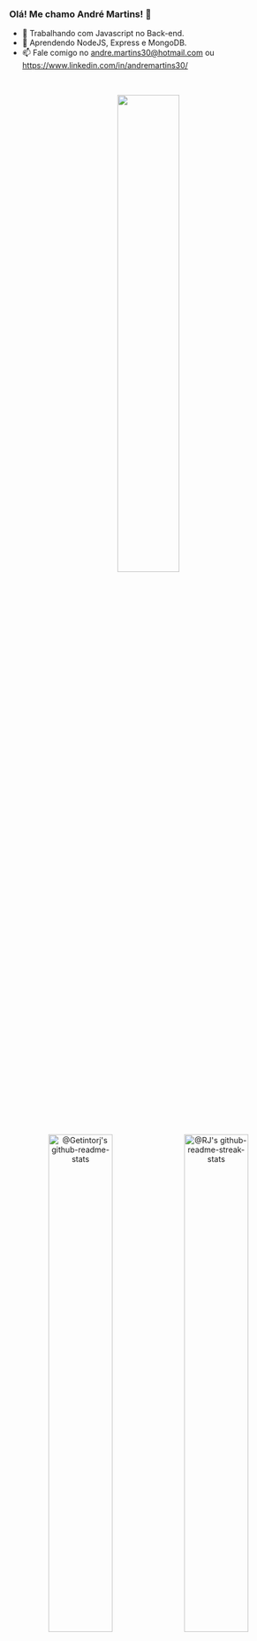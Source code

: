 ### Olá! Me chamo André Martins! 👋

- 🔭 Trabalhando com Javascript no Back-end.
- 🌱 Aprendendo NodeJS, Express e MongoDB.
- 📫 Fale comigo no andre.martins30@hotmail.com ou https://www.linkedin.com/in/andremartins30/

</br>
  
<p align="center">
<img src="https://github-readme-stats.vercel.app/api/top-langs/?username=andremartins30&theme=gotham&layout=compact"width="47%"/> 
</p>

</br>

<p align="center">
<a href="https://github.com/andremartins30?tab=repositories"><img src="https://github-readme-stats-one-bice.vercel.app/api?username=andremartins30&theme=gotham&show_icons=true&count_private=true&hide_border=false&role=OWNER,ORGANIZATION_MEMBER,COLLABORATOR"  width="48%" alt="@Getintorj's github-readme-stats"/></a>
<a href="https://github.com/andremartins30?tab=stars"><img src="https://github-readme-streak-stats.herokuapp.com?user=andremartins30&theme=gotham&hide_border=false&date_format=M%20j%5B%2C%20Y%5D"  width="48%" alt="@RJ's github-readme-streak-stats"/></a>
</p>
</br>


# Meus Perfis Sociais

[![LinkedIn](https://img.shields.io/badge/-LinkedIn-%230077B5?style=for-the-badge&logo=linkedin&logoColor=white)](https://www.linkedin.com/in/andremartins30)
[![Twitter](https://img.shields.io/badge/-Twitter-%23EA4335?style=for-the-badge&logo=twitter&logoColor=white)](https://twitter.com/andre.martins30)
[![Instagram](https://img.shields.io/badge/-Instagram-%23E4405F?style=for-the-badge&logo=instagram&logoColor=white)](https://instagram.com/andre.martins30)
[![Outlook](https://img.shields.io/badge/-Outlook-%23333?style=for-the-badge&logo=outlook&logoColor=white)](mailto:andre.martins30@hotmail.com)

 </br>
</br>
